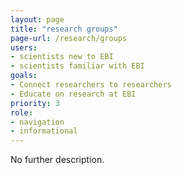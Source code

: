```yaml
---
layout: page
title: "research groups"
page-url: /research/groups
users:
- scientists new to EBI
- scientists familiar with EBI
goals:
- Connect researchers to researchers
- Educate on research at EBI
priority: 3
role:
- navigation
- informational
---
```


No further description.
